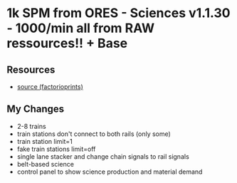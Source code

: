 # 1k SPM from ORES - Sciences v1.1.30 - 1000/min all from RAW ressources!! + Base

## Resources

- [source (factorioprints)](https://factorioprints.com/view/-LZY1wBZZ_C8xGihqShH)

## My Changes

- 2-8 trains
- train stations don't connect to both rails (only some)
- train station limit=1
- fake train stations limit=off
- single lane stacker and change chain signals to rail signals 
- belt-based science
- control panel to show science production and material demand 
